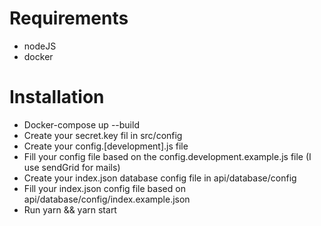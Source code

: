 # Requirements

- nodeJS
- docker

# Installation

- Docker-compose up --build
- Create your secret.key fil in src/config
- Create your config.[development].js file
- Fill your config file based on the config.development.example.js file (I use sendGrid for mails)
- Create your index.json database config file in api/database/config
- Fill your index.json config file based on api/database/config/index.example.json
- Run yarn && yarn start
